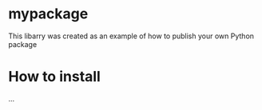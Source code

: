 # mypackage
This libarry was created as an example of how to publish your own Python package

# How to install
...